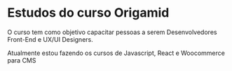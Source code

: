 # Estudos do curso Origamid

O curso tem como objetivo capacitar pessoas a serem Desenvolvedores Front-End e UX/UI Designers.

Atualmente estou fazendo os cursos de Javascript, React e Woocommerce para CMS
